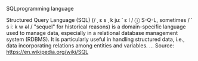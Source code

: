 SQLprogramming language

Structured Query Language (SQL) (/ ˌ ɛ s ˌ k juː ˈ ɛ l / ⓘ S-Q-L, sometimes / ˈ s iː k w əl / "sequel" for historical reasons) is a domain-specific language used to manage data, especially in a relational database management system (RDBMS). It is particularly useful in handling structured data, i.e., data incorporating relations among entities and variables. ...
Source: https://en.wikipedia.org/wiki/SQL